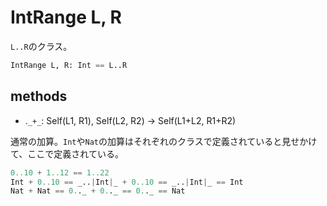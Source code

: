 # IntRange L, R

`L..R`のクラス。

```python
IntRange L, R: Int == L..R
```

## methods

* .`_+_`: Self(L1, R1), Self(L2, R2) -> Self(L1+L2, R1+R2)

通常の加算。`Int`や`Nat`の加算はそれぞれのクラスで定義されていると見せかけて、ここで定義されている。

```python
0..10 + 1..12 == 1..22
Int + 0..10 == _..|Int|_ + 0..10 == _..|Int|_ == Int
Nat + Nat == 0.._ + 0.._ == 0.._ == Nat
```
